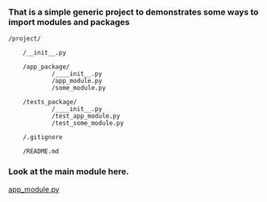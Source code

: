 ### That is a simple generic project to demonstrates some ways to import modules and packages

```
/project/

    /__init__.py

    /app_package/
            /____init__.py
            /app_module.py
            /some_module.py

    /tests_package/
            /____init__.py
            /test_app_module.py
            /test_some_module.py

    /.gitignore

    /README.md
```

### Look at the main module here.
<a href="app_package/app_module.py">app_module.py</a>
